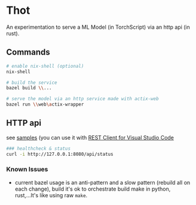 # Thot

An experimentation to serve a ML Model (in TorchScript) via an http api (in rust).

## Commands

```sh
# enable nix-shell (optional)
nix-shell

# build the service
bazel build \\...

# serve the model via an http service made with actix-web
bazel run \\web\actix-wrapper
```

## HTTP api

see [samples](./samples.http) (you can use it with [REST Client for Visual Studio Code](https://marketplace.visualstudio.com/items?itemName=humao.rest-client)

```sh
### healthcheck & status
curl -i http://127.0.0.1:8080/api/status
```

### Known Issues

- current bazel usage is an anti-pattern and a slow pattern (rebuild all on each change), build it's ok to orchestrate build make in python, rust,...It's like using raw `make`.
